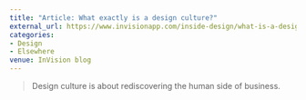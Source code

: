 ```yaml
---
title: "Article: What exactly is a design culture?"
external_url: https://www.invisionapp.com/inside-design/what-is-a-design-culture/
categories:
- Design
- Elsewhere
venue: InVision blog
---
```


> Design culture is about rediscovering the human side of business.